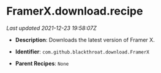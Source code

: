 # FramerX.download.recipe

_Last updated 2021-12-23 19:58:07Z_

- **Description**: Downloads the latest version of Framer X.

- **Identifier**: `com.github.blackthroat.download.FramerX`

- **Parent Recipes**: `None`